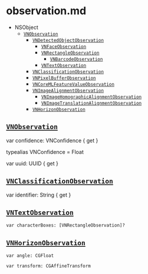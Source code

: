 # observation.md


* NSObject
  * [`VNObservation`](https://developer.apple.com/documentation/vision/vnobservation)
    * [`VNDetectedObjectObservation`](https://developer.apple.com/documentation/vision/vndetectedobjectobservation)
      * [`VNFaceObservation`](https://developer.apple.com/documentation/vision/vnfaceobservation)
      * [`VNRectangleObservation`](https://developer.apple.com/documentation/vision/vnrectangleobservation)
        * [`VNBarcodeObservation`](https://developer.apple.com/documentation/vision/vnbarcodeobservation)
      * [`VNTextObservation`](https://developer.apple.com/documentation/vision/vntextobservation)
    * [`VNClassificationObservation`](https://developer.apple.com/documentation/vision/vnclassificationobservation)
    * [`VNPixelBufferObservation`](https://developer.apple.com/documentation/vision/vnpixelbufferobservation)
    * [`VNCoreMLFeatureValueObservation`](https://developer.apple.com/documentation/vision/vncoremlfeaturevalueobservation)
    * [`VNImageAlignmentObservation`](https://developer.apple.com/documentation/vision/vnimagealignmentobservation)
      * [`VNImageHomographicAlignmentObservation`](https://developer.apple.com/documentation/vision/vnimagehomographicalignmentobservation)
      * [`VNImageTranslationAlignmentObservation`](https://developer.apple.com/documentation/vision/vnimagetranslationalignmentobservation)
    * [`VNHorizonObservation`](https://developer.apple.com/documentation/vision/vnhorizonobservation)


## [`VNObservation`](https://developer.apple.com/documentation/vision/vnobservation)

var confidence: VNConfidence { get }

typealias VNConfidence = Float

var uuid: UUID { get }

## [`VNClassificationObservation`](https://developer.apple.com/documentation/vision/vnclassificationobservation)

var identifier: String { get }

## [`VNTextObservation`](https://developer.apple.com/documentation/vision/vntextobservation)

    var characterBoxes: [VNRectangleObservation]?


## [`VNHorizonObservation`](https://developer.apple.com/documentation/vision/vnhorizonobservation)

    var angle: CGFloat

    var transform: CGAffineTransform
